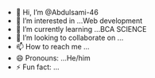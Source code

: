 - 👋 Hi, I’m @Abdulsami-46
- 👀 I’m interested in ...Web development
- 🌱 I’m currently learning ...BCA SCIENCE
- 💞️ I’m looking to collaborate on ...
- 📫 How to reach me ...
- 😄 Pronouns: ...He/him
- ⚡ Fun fact: ...
